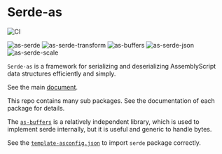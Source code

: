 # Serde-as

![CI](https://github.com/yjhmelody/serde-as/workflows/CI/badge.svg)

![as-serde](https://img.shields.io/npm/v/as-serde?color=light-green&label=as-serde)
![as-serde-transform](https://img.shields.io/npm/v/as-serde-transform?color=light-green&label=as-serde-transform)
![as-buffers](https://img.shields.io/npm/v/as-serde?color=light-green&label=as-buffers)
![as-serde-json](https://img.shields.io/npm/v/as-serde?color=light-green&label=as-serde-json)
![as-serde-scale](https://img.shields.io/npm/v/as-serde?color=light-green&label=as-serde-scale)

`Serde-as` is a framework for serializing and deserializing AssemblyScript data structures efficiently and simply.

See the main [document](./packages/as-serde/README.md).

This repo contains many sub packages. See the documentation of each package for details.

The [`as-buffers`](./packages/as-buffers/README.md) is a relatively independent library, which is used to implement serde internally, but it is useful and generic to handle bytes.

See the [`template-asconfig.json`](./template-asconfig.json) to import `serde` package correctly.
